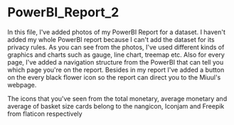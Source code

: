 # PowerBI_Report_2
In this file, I've added photos of my PowerBI Report for a dataset. I haven't added my whole PowerBI report because I can't add the dataset for its privacy rules. As you can see from the photos, I've used different kinds of graphics and charts such as gauge, line chart, treemap etc. Also for every page, I've added a navigation structure from the PowerBI that can tell you which page you're on the report. Besides in my report I've added a button on the every black flower icon so the report can direct you to the Miuul's webpage. 

The icons that you've seen from the total monetary, average monetary and average of basket size cards belong to the nangicon, Iconjam and Freepik from flaticon respectively
